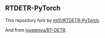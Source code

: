 ## RTDETR-PyTorch
This repository fork by [int11/RTDETR-PyTorch](https://github.com/int11/RTDETR-PyTorch).

And from [lyuwenyu/RT-DETR](https://github.com/lyuwenyu/RT-DETR).
